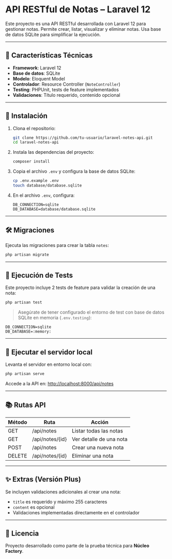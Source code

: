 # API RESTful de Notas – Laravel 12

Este proyecto es una API RESTful desarrollada con Laravel 12 para gestionar notas. Permite crear, listar, visualizar y eliminar notas. Usa base de datos SQLite para simplificar la ejecución.

---

## 🧩 Características Técnicas

- **Framework**: Laravel 12
- **Base de datos**: SQLite
- **Modelo**: Eloquent Model
- **Controlador**: Resource Controller (`NoteController`)
- **Testing**: PHPUnit, tests de feature implementados
- **Validaciones**: Título requerido, contenido opcional

---

## 🚀 Instalación

1. Clona el repositorio:

   ```bash
   git clone https://github.com/tu-usuario/laravel-notes-api.git
   cd laravel-notes-api
   ```

2. Instala las dependencias del proyecto:

   ```bash
   composer install
   ```

3. Copia el archivo `.env` y configura la base de datos SQLite:

   ```bash
   cp .env.example .env
   touch database/database.sqlite
   ```

4. En el archivo `.env`, configura:

   ```
   DB_CONNECTION=sqlite
   DB_DATABASE=database/database.sqlite
   ```

---

## 🛠️ Migraciones

Ejecuta las migraciones para crear la tabla `notes`:

```bash
php artisan migrate
```

---

## 🧪 Ejecución de Tests

Este proyecto incluye 2 tests de feature para validar la creación de una nota:

```bash
php artisan test
```

> Asegúrate de tener configurado el entorno de test con base de datos SQLite en memoria (`.env.testing`):

```env
DB_CONNECTION=sqlite
DB_DATABASE=:memory:
```

---

## 📡 Ejecutar el servidor local

Levanta el servidor en entorno local con:

```bash
php artisan serve
```

Accede a la API en: [http://localhost:8000/api/notes](http://localhost:8000/api/notes)

---

## 📚 Rutas API

| Método | Ruta              | Acción                    |
|--------|-------------------|---------------------------|
| GET    | /api/notes        | Listar todas las notas    |
| GET    | /api/notes/{id}   | Ver detalle de una nota   |
| POST   | /api/notes        | Crear una nueva nota      |
| DELETE | /api/notes/{id}   | Eliminar una nota         |

---

## ✨ Extras (Versión Plus)

Se incluyen validaciones adicionales al crear una nota:

- `title` es requerido y máximo 255 caracteres
- `content` es opcional
- Validaciones implementadas directamente en el controlador

---

## 🧾 Licencia

Proyecto desarrollado como parte de la prueba técnica para **Núcleo Factory**.
